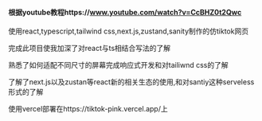 #### 根据youtube教程https://www.youtube.com/watch?v=CcBHZ0t2Qwc 

使用react,typescript,tailwind css,next.js,zustand,sanity制作的仿tiktok网页

完成此项目使我加深了对react与ts相结合写法的了解

熟悉了如何适配不同尺寸的屏幕完成响应式开发和对tailiwnd css的了解

了解了next.js以及zustan等react新的相关生态的使用,和对santiy这种serveless形式的了解


使用vercel部署在https://tiktok-pink.vercel.app/上
